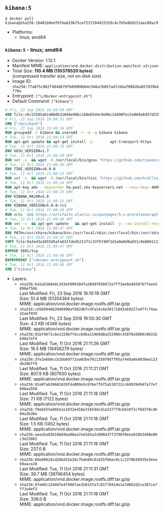 ## `kibana:5`

```console
$ docker pull kibana@sha256:16481b0edf6fbab19b75cef237284415329c4c7b5e8b8151aec80ac9f18bd87c
```

-	Platforms:
	-	linux; amd64

### `kibana:5` - linux; amd64

-	Docker Version: 1.12.1
-	Manifest MIME: `application/vnd.docker.distribution.manifest.v2+json`
-	Total Size: **110.4 MB (110378520 bytes)**  
	(compressed transfer size, not on-disk size)
-	Image ID: `sha256:77a8f5c862f494d679fb89966bb4c566a7685fad7cbbaf08626a657639b4f70a`
-	Entrypoint: `["\/docker-entrypoint.sh"]`
-	Default Command: `["kibana"]`

```dockerfile
# Fri, 23 Sep 2016 18:08:50 GMT
ADD file:c6c23585ab140b0b320d4e99bc1b0eb544c9e96c24d90fec5e069a6d57d335ca in / 
# Fri, 23 Sep 2016 18:08:51 GMT
CMD ["/bin/bash"]
# Fri, 23 Sep 2016 19:49:34 GMT
RUN groupadd -r kibana && useradd -r -m -g kibana kibana
# Tue, 11 Oct 2016 21:08:14 GMT
RUN apt-get update && apt-get install -y 		apt-transport-https 		ca-certificates 		wget 	--no-install-recommends && rm -rf /var/lib/apt/lists/*
# Tue, 11 Oct 2016 21:08:15 GMT
ENV GOSU_VERSION=1.7
# Tue, 11 Oct 2016 21:08:20 GMT
RUN set -x 	&& wget -O /usr/local/bin/gosu "https://github.com/tianon/gosu/releases/download/$GOSU_VERSION/gosu-$(dpkg --print-architecture)" 	&& wget -O /usr/local/bin/gosu.asc "https://github.com/tianon/gosu/releases/download/$GOSU_VERSION/gosu-$(dpkg --print-architecture).asc" 	&& export GNUPGHOME="$(mktemp -d)" 	&& gpg --keyserver ha.pool.sks-keyservers.net --recv-keys B42F6819007F00F88E364FD4036A9C25BF357DD4 	&& gpg --batch --verify /usr/local/bin/gosu.asc /usr/local/bin/gosu 	&& rm -r "$GNUPGHOME" /usr/local/bin/gosu.asc 	&& chmod +x /usr/local/bin/gosu 	&& gosu nobody true
# Tue, 11 Oct 2016 21:08:20 GMT
ENV TINI_VERSION=v0.9.0
# Tue, 11 Oct 2016 21:08:23 GMT
RUN set -x 	&& wget -O /usr/local/bin/tini "https://github.com/krallin/tini/releases/download/$TINI_VERSION/tini" 	&& wget -O /usr/local/bin/tini.asc "https://github.com/krallin/tini/releases/download/$TINI_VERSION/tini.asc" 	&& export GNUPGHOME="$(mktemp -d)" 	&& gpg --keyserver ha.pool.sks-keyservers.net --recv-keys 6380DC428747F6C393FEACA59A84159D7001A4E5 	&& gpg --batch --verify /usr/local/bin/tini.asc /usr/local/bin/tini 	&& rm -r "$GNUPGHOME" /usr/local/bin/tini.asc 	&& chmod +x /usr/local/bin/tini 	&& tini -h
# Tue, 11 Oct 2016 21:08:24 GMT
RUN apt-key adv --keyserver ha.pool.sks-keyservers.net --recv-keys 46095ACC8548582C1A2699A9D27D666CD88E42B4
# Tue, 11 Oct 2016 21:08:25 GMT
ENV KIBANA_MAJOR=5.0
# Tue, 11 Oct 2016 21:08:25 GMT
ENV KIBANA_VERSION=5.0.0-rc1
# Tue, 11 Oct 2016 21:08:26 GMT
RUN echo 'deb https://artifacts.elastic.co/packages/5.x-prerelease/apt stable main' > /etc/apt/sources.list.d/kibana.list
# Tue, 11 Oct 2016 21:08:46 GMT
RUN set -x 	&& apt-get update 	&& apt-get install -y --no-install-recommends kibana=$KIBANA_VERSION 	&& rm -rf /var/lib/apt/lists/* 		&& sed -ri "s!^(\#\s*)?(elasticsearch\.url:).*!\2 'http://elasticsearch:9200'!" /etc/kibana/kibana.yml 	&& grep -q 'elasticsearch:9200' /etc/kibana/kibana.yml
# Tue, 11 Oct 2016 21:08:47 GMT
ENV PATH=/usr/share/kibana/bin:/usr/local/sbin:/usr/local/bin:/usr/sbin:/usr/bin:/sbin:/bin
# Tue, 11 Oct 2016 21:08:47 GMT
COPY file:9a3ed3a1655d5afa631fded5211f1c33f5f49f1d1e0e0d9a031c9e8601111f05 in / 
# Tue, 11 Oct 2016 21:08:47 GMT
EXPOSE 5601/tcp
# Tue, 11 Oct 2016 21:08:48 GMT
ENTRYPOINT ["/docker-entrypoint.sh"]
# Tue, 11 Oct 2016 21:08:48 GMT
CMD ["kibana"]
```

-	Layers:
	-	`sha256:6a5a5368e0c2d3e5909184fa28ddfd56072e7ff3ee9a945876f7eee5896ef5bb`  
		Last Modified: Fri, 23 Sep 2016 18:10:19 GMT  
		Size: 51.4 MB (51354364 bytes)  
		MIME: application/vnd.docker.image.rootfs.diff.tar.gzip
	-	`sha256:cd569946b3946990afd82dbfcdfa14c6e30171043ab9227a4ffc74aed2aef039`  
		Last Modified: Fri, 23 Sep 2016 19:50:30 GMT  
		Size: 4.3 KB (4346 bytes)  
		MIME: application/vnd.docker.image.rootfs.diff.tar.gzip
	-	`sha256:01bf4671c6e1329b7fdcc6d6a119b9d8a252906c45078a5880c0b31bb48a7ef4`  
		Last Modified: Tue, 11 Oct 2016 21:11:26 GMT  
		Size: 18.5 MB (18456279 bytes)  
		MIME: application/vnd.docker.image.rootfs.diff.tar.gzip
	-	`sha256:3fe2e6b0ccb1bb6df72aa03be7011358f0d7f95a7449a8e4030ee123db28bff9`  
		Last Modified: Tue, 11 Oct 2016 21:11:21 GMT  
		Size: 807.9 KB (807930 bytes)  
		MIME: application/vnd.docker.image.rootfs.diff.tar.gzip
	-	`sha256:91e8fab39682429fda009a5c076e7fbf5a510722cc60939494fa77e7686aa558`  
		Last Modified: Tue, 11 Oct 2016 21:11:18 GMT  
		Size: 7.1 KB (7122 bytes)  
		MIME: application/vnd.docker.image.rootfs.diff.tar.gzip
	-	`sha256:f9eb555e685e1e1832ed18e31654dcd1a537779cbb10f2cf9d378c4604a3b30e`  
		Last Modified: Tue, 11 Oct 2016 21:11:18 GMT  
		Size: 1.5 KB (1452 bytes)  
		MIME: application/vnd.docker.image.rootfs.diff.tar.gzip
	-	`sha256:aeed1e83b198d4ba96ea7e4185a3c000437f3790f0eea92863d98e80c3e25062`  
		Last Modified: Tue, 11 Oct 2016 21:11:18 GMT  
		Size: 237.0 B  
		MIME: application/vnd.docker.image.rootfs.diff.tar.gzip
	-	`sha256:60e0962dcd26bd15e34c7bde89c81d35fb6ec0c1c2270638935e3eee69aace28`  
		Last Modified: Tue, 11 Oct 2016 21:11:31 GMT  
		Size: 39.7 MB (39746454 bytes)  
		MIME: application/vnd.docker.image.rootfs.diff.tar.gzip
	-	`sha256:97e0dc22d44fe4f9987ae35833fa7c81f70414e1a7d662d2ce387ce7ff1e4ef3`  
		Last Modified: Tue, 11 Oct 2016 21:11:18 GMT  
		Size: 336.0 B  
		MIME: application/vnd.docker.image.rootfs.diff.tar.gzip
